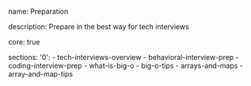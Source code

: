 name: Preparation

description: Prepare in the best way for tech interviews

core: true

sections:
  '0':
    - tech-interviews-overview
    - behavioral-interview-prep
    - coding-interview-prep
    - what-is-big-o
    - big-o-tips
    - arrays-and-maps
    - array-and-map-tips